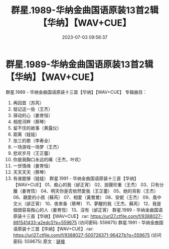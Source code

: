 ﻿---
title: 群星.1989-华纳金曲国语原装13首2辑【华纳】【WAV+CUE】
date: 2023-07-03 09:56:37
categories: WAV车载音乐、镜像
tags: 华语中文
---
# 群星.1989-华纳金曲国语原装13首2辑【华纳】【WAV+CUE】

群星.1989 -
华纳金曲国语原装十三首【华纳】【WAV+CUE】
专辑曲目：
01. 再回首（苏芮）
02. 惦记这一些（王杰）
03. 驿动的心（姜育恒）
04. 相思河畔（蔡琴）
05. 留不住的故事（黄露仪）
06. 距离（娃娃）
07. 张三的歌（李寿全）
08. 一场游戏一场梦（王杰）
09. 悲欢岁月（王芷蕾）
10. 你是我胸口永远的痛（王杰，叶欢）
11. 一世情缘（姜育恒）
12. 天天天天（蔡琴）
13. 有谁能够（娃娃）
群星.1991 -
华纳金曲国语原装十三首【华纳】【WAV+CUE】
01、痴心的我（邰正宵）
02、說聲珍重（王杰）
03、只有分離（姜育恆）
04、明天你是否依然愛我（王芷蕾）
05、她的背影（王杰）
06、親愛的小孩（蘇芮）
07、相愛（黃鶯鶯）
08、安妮（王杰）
09、風中文火（邰正宵）
10、夜來香（蔡琴）
11、夢醒的我（王杰、蘇芮）
12、我是個很容易掏心的人（姜育恆）
13、沒有（邰正宵）
群星.1989 - 华纳金曲国语原装十三首【华纳】【WAV+CUE】.rar: https://url27.ctfile.com/f/9388027-881541433-a2edc5?p=559675
(访问密码: 559675)
群星.1991 - 华纳金曲国语原装十三首【华纳】【WAV+CUE】.rar: https://url27.ctfile.com/f/9388027-500726371-96427b?p=559675
(访问密码: 559675)
原文：[链接](https://blog.sina.com.cn/s/blog_1647c7e76010312jh.html)